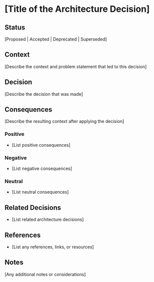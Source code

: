 # [Title of the Architecture Decision]

## Status
[Proposed | Accepted | Deprecated | Superseded]

## Context
[Describe the context and problem statement that led to this decision]

## Decision
[Describe the decision that was made]

## Consequences
[Describe the resulting context after applying the decision]

### Positive
- [List positive consequences]

### Negative
- [List negative consequences]

### Neutral
- [List neutral consequences]

## Related Decisions
- [List related architecture decisions]

## References
- [List any references, links, or resources]

## Notes
[Any additional notes or considerations] 